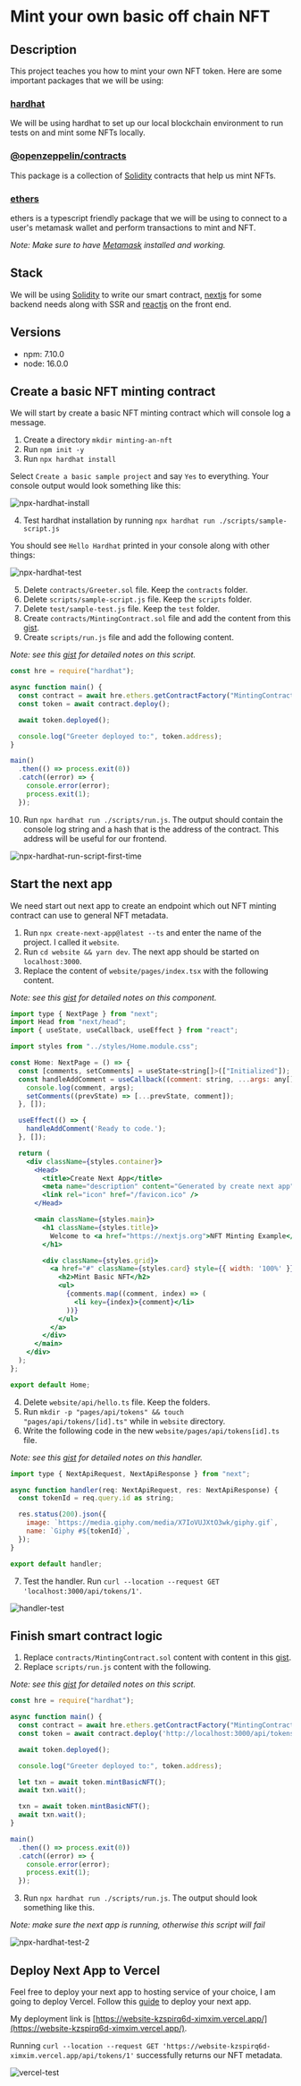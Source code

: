 # Mint your own basic off chain NFT

## Description

This project teaches you how to mint your own NFT token. Here are some important packages that we will be using:

### [hardhat](https://www.npmjs.com/package/hardhat)

We will be using hardhat to set up our local blockchain environment to run tests on and mint some NFTs locally.

### [@openzeppelin/contracts](https://www.npmjs.com/package/@openzeppelin/contracts)

This package is a collection of [Solidity](https://docs.soliditylang.org/en/v0.8.9/) contracts that help us mint NFTs.

### [ethers](https://www.npmjs.com/package/ethers)

ethers is a typescript friendly package that we will be using to connect to a user's metamask wallet and perform transactions to mint and NFT.

*Note: Make sure to have [Metamask](https://metamask.io/) installed and working.*

## Stack

We will be using [Solidity](https://docs.soliditylang.org/en/v0.8.9/) to write our smart contract, [nextjs](https://nextjs.org/) for some backend needs along with SSR and [reactjs](https://reactjs.org/) on the front end.

## Versions

- npm: 7.10.0
- node: 16.0.0


## Create a basic NFT minting contract

We will start by create a basic NFT minting contract which will console log a message.

1. Create a directory `mkdir minting-an-nft`
2. Run `npm init -y`
3. Run `npx hardhat install`

Select `Create a basic sample project` and say `Yes` to everything. Your console output would look something like this:

![npx-hardhat-install](./assets/npx-hardhat-install.png)

4. Test hardhat installation by running `npx hardhat run ./scripts/sample-script.js`

You should see `Hello Hardhat` printed in your console along with other things:

![npx-hardhat-test](./assets/npx-hardhat-test.png)

5. Delete `contracts/Greeter.sol` file. Keep the `contracts` folder.
6. Delete `scripts/sample-script.js` file. Keep the `scripts` folder.
7. Delete `test/sample-test.js` file. Keep the `test` folder.
8. Create `contracts/MintingContract.sol` file and add the content from this [gist](https://gist.github.com/ximxim/1c6129a51eb5b2b175f13d2c00854f6f).
9. Create `scripts/run.js` file and add the following content.

*Note: see this [gist](https://gist.github.com/ximxim/9d294e0ddf8673ef27b3528e6a0a633c) for detailed notes on this script.*

```javascript
const hre = require("hardhat");

async function main() {
  const contract = await hre.ethers.getContractFactory("MintingContract");
  const token = await contract.deploy();

  await token.deployed();

  console.log("Greeter deployed to:", token.address);
}

main()
  .then(() => process.exit(0))
  .catch((error) => {
    console.error(error);
    process.exit(1);
  });
```

10. Run `npx hardhat run ./scripts/run.js`. The output should contain the console log string and a hash that is the address of the contract. This address will be useful for our frontend.

![npx-hardhat-run-script-first-time](../minting-an-nft/assets/npx-hardhat-run-script-first-time.png)

## Start the next app

We need start out next app to create an endpoint which out NFT minting contract can use to general NFT metadata.

1. Run `npx create-next-app@latest --ts` and enter the name of the project. I called it `website`.
2. Run `cd website && yarn dev`. The next app should be started on `localhost:3000`.
3. Replace the content of `website/pages/index.tsx` with the following content.

*Note: see this [gist](https://gist.github.com/ximxim/8c0f1d520aaad3c2705c8b6fb09d0ffb) for detailed notes on this component.*

```jsx
import type { NextPage } from "next";
import Head from "next/head";
import { useState, useCallback, useEffect } from "react";

import styles from "../styles/Home.module.css";

const Home: NextPage = () => {
  const [comments, setComments] = useState<string[]>(["Initialized"]);
  const handleAddComment = useCallback((comment: string, ...args: any[]) => {
    console.log(comment, args);
    setComments((prevState) => [...prevState, comment]);
  }, []);

  useEffect(() => {
    handleAddComment('Ready to code.');
  }, []);

  return (
    <div className={styles.container}>
      <Head>
        <title>Create Next App</title>
        <meta name="description" content="Generated by create next app" />
        <link rel="icon" href="/favicon.ico" />
      </Head>

      <main className={styles.main}>
        <h1 className={styles.title}>
          Welcome to <a href="https://nextjs.org">NFT Minting Example</a>
        </h1>

        <div className={styles.grid}>
          <a href="#" className={styles.card} style={{ width: '100%' }}>
            <h2>Mint Basic NFT</h2>
            <ul>
              {comments.map((comment, index) => (
                <li key={index}>{comment}</li>
              ))}
            </ul>
          </a>
        </div>
      </main>
    </div>
  );
};

export default Home;
```

4. Delete `website/api/hello.ts` file. Keep the folders.
5. Run `mkdir -p "pages/api/tokens" && touch "pages/api/tokens/[id].ts"` while in `website` directory.
6. Write the following code in the new `website/pages/api/tokens[id].ts` file.

*Note: see this [gist](https://gist.github.com/ximxim/1a7c69f9b6c8714f686aa5f6a6f08ca9) for detailed notes on this handler.*

```javascript
import type { NextApiRequest, NextApiResponse } from "next";

async function handler(req: NextApiRequest, res: NextApiResponse) {
  const tokenId = req.query.id as string;

  res.status(200).json({
    image: `https://media.giphy.com/media/X7IoVUJXtO3wk/giphy.gif`,
    name: `Giphy #${tokenId}`,
  });
}

export default handler;
```

7. Test the handler. Run `curl --location --request GET 'localhost:3000/api/tokens/1'`.

![handler-test](../minting-an-nft/assets/handler-test.png)

## Finish smart contract logic

1. Replace `contracts/MintingContract.sol` content with content in this [gist](https://gist.github.com/ximxim/3d5faff9c6211a71255645d10031eb73).
2. Replace `scripts/run.js` content with the following.

*Note: see this [gist](https://gist.github.com/ximxim/b94e7c3f78436c286ca3c1410da615ad) for detailed notes on this script.*

```javascript
const hre = require("hardhat");

async function main() {
  const contract = await hre.ethers.getContractFactory("MintingContract");
  const token = await contract.deploy('http://localhost:3000/api/tokens/');

  await token.deployed();

  console.log("Greeter deployed to:", token.address);

  let txn = await token.mintBasicNFT();
  await txn.wait();

  txn = await token.mintBasicNFT();
  await txn.wait();
}

main()
  .then(() => process.exit(0))
  .catch((error) => {
    console.error(error);
    process.exit(1);
  });
```
3. Run `npx hardhat run ./scripts/run.js`. The output should look something like this.

*Note: make sure the next app is running, otherwise this script will fail*

![npx-hardhat-test-2](../minting-an-nft/assets/npx-hardhat-test-2.png)

## Deploy Next App to Vercel

Feel free to deploy your next app to hosting service of your choice, I am going to deploy Vercel. Follow this [guide](https://www.geeksforgeeks.org/how-to-deploy-next-js-app-to-vercel/) to deploy your next app.

My deployment link is [https://website-kzspirq6d-ximxim.vercel.app/](https://website-kzspirq6d-ximxim.vercel.app/).

Running `curl --location --request GET 'https://website-kzspirq6d-ximxim.vercel.app/api/tokens/1'` successfully returns our NFT metadata.

![vercel-test](../minting-an-nft/assets/vercel-test.png)